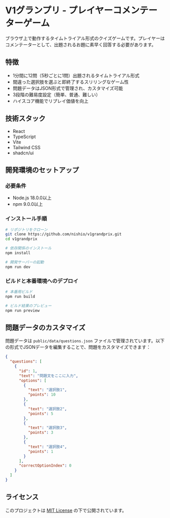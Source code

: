 # V1グランプリ - プレイヤーコメンテーターゲーム

ブラウザ上で動作するタイムトライアル形式のクイズゲームです。プレイヤーはコメンテーターとして、出題されるお題に素早く回答する必要があります。

## 特徴

- 1分間に12問（5秒ごとに1問）出題されるタイムトライアル形式
- 間違った選択肢を選ぶと即終了するスリリングなゲーム性
- 問題データはJSON形式で管理され、カスタマイズ可能
- 3段階の難易度設定（簡単、普通、難しい）
- ハイスコア機能でリプレイ価値を向上

## 技術スタック

- React
- TypeScript
- Vite
- Tailwind CSS
- shadcn/ui

## 開発環境のセットアップ

### 必要条件

- Node.js 18.0.0以上
- npm 9.0.0以上

### インストール手順

```bash
# リポジトリをクローン
git clone https://github.com/nishio/v1grandprix.git
cd v1grandprix

# 依存関係のインストール
npm install

# 開発サーバーの起動
npm run dev
```

### ビルドと本番環境へのデプロイ

```bash
# 本番用ビルド
npm run build

# ビルド結果のプレビュー
npm run preview
```

## 問題データのカスタマイズ

問題データは `public/data/questions.json` ファイルで管理されています。以下の形式でJSONデータを編集することで、問題をカスタマイズできます：

```json
{
  "questions": [
    {
      "id": 1,
      "text": "問題文をここに入力",
      "options": [
        {
          "text": "選択肢1",
          "points": 10
        },
        {
          "text": "選択肢2",
          "points": 5
        },
        {
          "text": "選択肢3",
          "points": 3
        },
        {
          "text": "選択肢4",
          "points": 1
        }
      ],
      "correctOptionIndex": 0
    }
  ]
}
```

## ライセンス

このプロジェクトは [MIT License](LICENSE) の下で公開されています。
